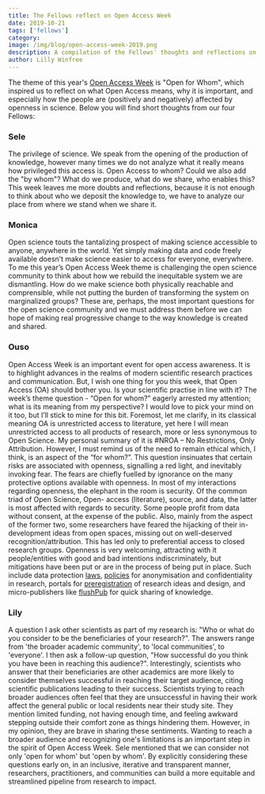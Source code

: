 ```yaml
---
title: The Fellows reflect on Open Access Week
date: 2019-10-21
tags: ['fellows']
category:
image: /img/blog/open-access-week-2019.png
description: A compilation of the Fellows' thoughts and reflections on this year's Open access Week theme.
author: Lilly Winfree
---
```

The theme of this year's [Open Access Week](http://www.openaccessweek.org/) is "Open for Whom", which inspired us to reflect on what Open Access means, why it is important, and especially how the people are (positively and negatively) affected by openness in science. Below you will find short thoughts from our four Fellows:

### Sele
The privilege of science. We speak from the opening of the production of knowledge, however many times we do not analyze what it really means how privileged this access is. Open Access to whom? Could we also add the "by whom"? What do we produce, what do we share, who enables this? This week leaves me more doubts and reflections, because it is not enough to think about who we deposit the knowledge to, we have to analyze our place from where we stand when we share it.

### Monica
Open science touts the tantalizing prospect of making science accessible to anyone, anywhere in the world. Yet simply making data and code freely available doesn’t make science easier to access for everyone, everywhere. To me this year’s Open Access Week theme is challenging the open science community to think about how we rebuild the inequitable system we are dismantling. How do we make science both physically reachable and comprensible, while not putting the burden of transforming the system on marginalized groups? These are, perhaps, the most important questions for the open science community and we must address them before we can hope of making real progressive change to the way knowledge is created and shared.

### Ouso
Open Access Week is an important event for open access awareness. It is to highlight advances in the realms of modern scientific research practices and communication. But, I wish one thing for you this week, that Open Access (OA) should bother you. Is your scientific practise in line with it? The week’s theme question - “Open for whom?” eagerly arrested my attention; what is its meaning from my perspective? I would love to pick your mind on it too, but I’ll stick to mine for this bit. Foremost, let me clarify, in its classical meaning OA is unrestricted access to literature, yet here I will mean unrestricted access to all products of research, more or less synonymous to Open Science. My personal summary of it is #NROA – No Restrictions, Only Attribution. However, I must remind us of the need to remain ethical which, I think, is an aspect of the “for whom?”. This question insinuates that certain risks are associated with openness, signalling a red light, and inevitably invoking fear. The fears are chiefly fuelled by ignorance on the many protective options available with openness. In most of my interactions regarding openness, the elephant in the room is security. Of the common triad of Open Science, Open- access (literature), source, and data, the latter is most affected with regards to security. Some people profit from data without consent, at the expense of the public. Also, mainly from the aspect of the former two, some researchers have feared the hijacking of their in-development ideas from open spaces, missing out on well-deserved recognition/attribution. This has led only to preferential access to closed research groups. Openness is very welcoming, attracting with it people/entities with good and bad intentions indiscriminately, but mitigations have been put or are in the process of being put in place. Such include data protection [laws](https://papers.ssrn.com/sol3/papers.cfm?abstract_id=3381593), [policies](https://www.who.int/ethics/research/en/) for anonymisation and confidentiality in research, portals for [preregistration](https://cos.io/prereg/) of research ideas and design, and micro-publishers like [flushPub](https://www.flashpub.io/about) for quick sharing of knowledge.

### Lily
A question I ask other scientists as part of my research is: "Who or what do you consider to be the beneficiaries of your research?". The answers range from 'the broader academic community', to 'local communities', to 'everyone'. I then ask a follow-up question, "How successful do you think you have been in reaching this audience?". Interestingly, scientists who answer that their beneficiaries are other academics are more likely to consider themselves successful in reaching their target audience, citing scientific publications leading to their success. Scientists trying to reach broader audiences often feel that they are unsuccessful in having their work affect the general public or local residents near their study site. They mention limited funding, not having enough time, and feeling awkward stepping outside their comfort zone as things hindering them. However, in my opinion, they are brave in sharing these sentiments. Wanting to reach a broader audience and recognizing one's limitations is an important step in the spirit of Open Access Week. Sele mentioned that we can consider not only 'open for whom' but 'open by whom'. By explicitly considering these questions early on, in an inclusive, iterative and transparent manner, researchers, practitioners, and communities can build a more equitable and streamlined pipeline from research to impact.
